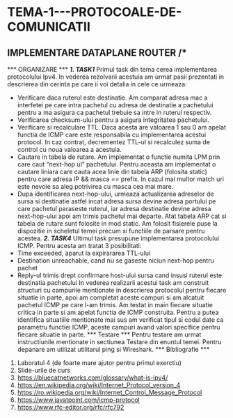 # TEMA-1---PROTOCOALE-DE-COMUNICATII

## IMPLEMENTARE DATAPLANE ROUTER /*
*** ORGANIZARE ***
***1. TASK1***
Primul task din tema cerea implementarea protocolului Ipv4. In vederea rezolvarii acestuia am urmat pasii prezentati in descrierea din cerinta pe care ii voi detalia in cele ce urmeaza:
- Verificare daca ruterul este destinatie. Am comparat adresa mac a interfetei pe care intra pachetul cu adresa de destinatie a pachetului pentru a ma asigura ca pachetul trebuie sa intre in ruterul respectiv.
- Verificarea checksum-ului pentru a asigura integritatea pachetului.
- Verificare si recalculare TTL. Daca acesta are valoarea 1 sau 0 am apelat functia de ICMP care este responsabila cu implementarea acestui protocol. In caz contrat, decrementez TTL-ul si recalculez suma de control cu noua valoarea a acestuia.
- Cautare in tabela de rutare. Am implementat o functie numita LPM prin care caut “next-hop ul” pachetului. Pentru aceasta am implementat o cautare liniara care cauta acea linie din tabela ARP (folosita static) pentru care adresa IP && masca == prefix. In cazul mai multor match uri este nevoie sa aleg potrivirea cu masca cea mai mare.
- Dupa identificarea next-hop-ului, urmeaza actualizarea adreselor de sursa si destinatie astfel incat adresa sursa devine adresa portului pe care pachetul paraseste ruterul, iar adresa destinatie devine adresa next-hop-ului apoi am trimis pachetul mai departe.
Atat tabela ARP cat si tabela de rutare sunt folosite in mod static. Am folosit fisierele puse la dispozitie in scheletul temei precum si functiile de parsare pentru acestea.
***2. TASK4***
Ultimul task presupune implementarea protocolului ICMP. Pentru acesta am tratat 3 posibilitati:
- Time exceeded, aparut la expirararea TTL-ului
- Destination unreachable, cand nu se gaseste niciun next-hop pentru pachet
- Reply-ul trimis drept confirmare host-ului sursa cand insusi ruterul este destinatia pachetului
In vederea realizarii acestui task am construit structuri cu campurile mentionate in descrierea protocolul pentru fiecare situatie in parte, apoi am completat aceste campuri si am alcatuit pachetul ICMP pe care l-am trimis. Am testat in main fiecare situatie critica in parte si am apelat functia de ICMP construita. Pentru a putea identifica situatiile mentionate mai sus am verificat tipul si codul date ca parametru functiei ICMP, aceste campuri avand valori specifice pentru fiecare situatie in parte.
*** Testare ***
Pentru testare am urmat instructiunile mentionate in sectiunea Testare din enuntul temei.
Pentru depanare am utilizat utilitarul ping si Wireshark.
*** Bibliografie ***
1. Laboratul 4 (de foarte mare ajutor pentru primul exerctiu)
2. Slide-urile de curs
3. https://bluecatnetworks.com/glossary/what-is-ipv4/
4. https://en.wikipedia.org/wiki/Internet_Protocol_version_4
5. https://ro.wikipedia.org/wiki/Internet_Control_Message_Protocol
6. https://www.javatpoint.com/icmp-protocol
7. https://www.rfc-editor.org/rfc/rfc792
